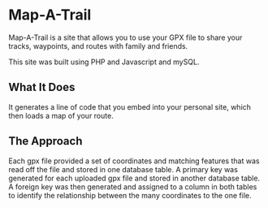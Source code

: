 # Map-A-Trail

Map-A-Trail is a site that allows you to use your GPX file to share your tracks, waypoints, and routes with family and friends.

This site was built using PHP and Javascript and mySQL.

## What It Does
It generates a line of code that you embed into your personal site, which then loads a map of your route.

## The Approach
Each gpx file provided a set of coordinates and matching features that was read off the file and stored in one database table.
A primary key was generated for each uploaded gpx file and stored in another database table.
A foreign key was then generated and assigned to a column in both tables to identify the relationship between the many coordinates to the one file.

